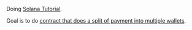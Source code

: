 Doing [Solana Tutorial](https://www.rareskills.io/solana-tutorial).

Goal is to do [contract that does a split of payment into multiple wallets](https://www.rareskills.io/post/anchor-transfer-sol).
